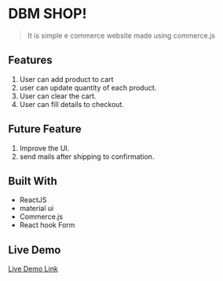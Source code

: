 # DBM SHOP!

> It is simple e commerce website made using commerce.js

## Features

1. User can add product to cart
2. user can update quantity of each product.
3. User can clear the cart.
4. User can fill details to checkout.

## Future Feature

1. Improve the UI.
2. send mails after shipping to confirmation.


## Built With

- ReactJS
- material ui
- Commerce.js
- React hook Form 

## Live Demo

[Live Demo Link](http://dbm-shop.tribematrimony.in)

